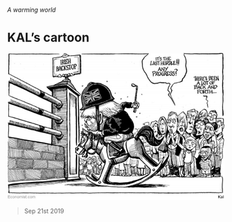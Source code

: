 ###### A warming world

# KAL’s cartoon 

![image](images/20190921_WWD000_0.jpg) 

> Sep 21st 2019 

